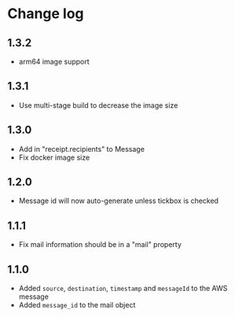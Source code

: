 # Change log

## 1.3.2

- arm64 image support

## 1.3.1

- Use multi-stage build to decrease the image size

## 1.3.0

- Add in "receipt.recipients" to Message
- Fix docker image size

## 1.2.0

- Message id will now auto-generate unless tickbox is checked

## 1.1.1

- Fix mail information should be in a "mail" property

## 1.1.0

- Added `source`, `destination`, `timestamp` and `messageId` to the AWS message
- Added `message_id` to the mail object

